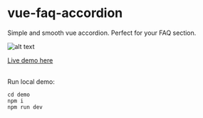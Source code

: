 # vue-faq-accordion
Simple and smooth vue accordion. Perfect for your FAQ section.

![alt text](https://github.com/gerasimvol/vue-faq-accordion/blob/master/demo.gif "FAQ Section demo")

[Live demo here](http://vue-faq-accordion.surge.sh/)

<br/>Run local demo:
```
cd demo
npm i
npm run dev
```
